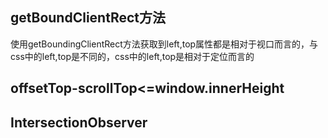 ## getBoundClientRect方法
使用getBoundingClientRect方法获取到left,top属性都是相对于视口而言的，与css中的left,top是不同的，css中的left,top是相对于定位而言的
## offsetTop-scrollTop<=window.innerHeight
## IntersectionObserver

